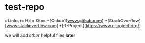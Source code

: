 # test-repo
#Links to Help Sites
*[Github][www.github.com]
*[StackOverflow][www.stackoverflow.com]
*[R-Project][https://www.r-project.org/]

we will add *other* helpful files **later**
